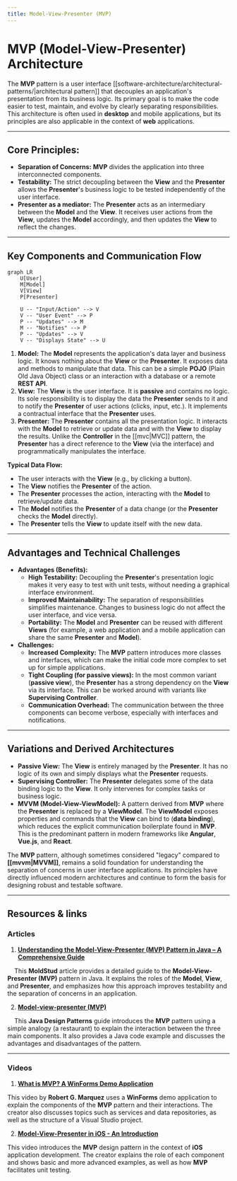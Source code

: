 ```yaml
---
title: Model-View-Presenter (MVP)
---
```

# MVP (Model-View-Presenter) Architecture

The **MVP** pattern is a user interface [[software-architecture/architectural-patterns/|architectural pattern]] that decouples an application's presentation from its business logic. Its primary goal is to make the code easier to test, maintain, and evolve by clearly separating responsibilities. This architecture is often used in **desktop** and mobile applications, but its principles are also applicable in the context of **web** applications.

---

## Core Principles:

* **Separation of Concerns:** **MVP** divides the application into three interconnected components.
* **Testability:** The strict decoupling between the **View** and the **Presenter** allows the **Presenter**'s business logic to be tested independently of the user interface.
* **Presenter as a mediator:** The **Presenter** acts as an intermediary between the **Model** and the **View**. It receives user actions from the **View**, updates the **Model** accordingly, and then updates the **View** to reflect the changes.

---

## Key Components and Communication Flow

```mermaid
graph LR
    U[User]
    M[Model]
    V[View]
    P[Presenter]

    U -- "Input/Action" --> V
    V -- "User Event" --> P
    P -- "Updates" --> M
    M -- "Notifies" --> P
    P -- "Updates" --> V
    V -- "Displays State" --> U
```

1.  **Model:** The **Model** represents the application's data layer and business logic. It knows nothing about the **View** or the **Presenter**. It exposes data and methods to manipulate that data. This can be a simple **POJO** (Plain Old Java Object) class or an interaction with a database or a remote **REST API**.
2.  **View:** The **View** is the user interface. It is **passive** and contains no logic. Its sole responsibility is to display the data the **Presenter** sends to it and to notify the **Presenter** of user actions (clicks, input, etc.). It implements a contractual interface that the **Presenter** uses.
3.  **Presenter:** The **Presenter** contains all the presentation logic. It interacts with the **Model** to retrieve or update data and with the **View** to display the results. Unlike the **Controller** in the [[mvc|MVC]] pattern, the **Presenter** has a direct reference to the **View** (via the interface) and programmatically manipulates the interface.

**Typical Data Flow:**
* The user interacts with the **View** (e.g., by clicking a button).
* The **View** notifies the **Presenter** of the action.
* The **Presenter** processes the action, interacting with the **Model** to retrieve/update data.
* The **Model** notifies the **Presenter** of a data change (or the **Presenter** checks the **Model** directly).
* The **Presenter** tells the **View** to update itself with the new data.

---

## Advantages and Technical Challenges

* **Advantages (Benefits):**
    * **High Testability:** Decoupling the **Presenter**'s presentation logic makes it very easy to test with unit tests, without needing a graphical interface environment.
    * **Improved Maintainability:** The separation of responsibilities simplifies maintenance. Changes to business logic do not affect the user interface, and vice versa.
    * **Portability:** The **Model** and **Presenter** can be reused with different **Views** (for example, a web application and a mobile application can share the same **Presenter** and **Model**).
* **Challenges:**
    * **Increased Complexity:** The **MVP** pattern introduces more classes and interfaces, which can make the initial code more complex to set up for simple applications.
    * **Tight Coupling (for passive views):** In the most common variant (**passive view**), the **Presenter** has a strong dependency on the **View** via its interface. This can be worked around with variants like **Supervising Controller**.
    * **Communication Overhead:** The communication between the three components can become verbose, especially with interfaces and notifications.

---

## Variations and Derived Architectures

* **Passive View:** The **View** is entirely managed by the **Presenter**. It has no logic of its own and simply displays what the **Presenter** requests.
* **Supervising Controller:** The **Presenter** delegates some of the data binding logic to the **View**. It only intervenes for complex tasks or business logic.
* **MVVM (Model-View-ViewModel):** A pattern derived from **MVP** where the **Presenter** is replaced by a **ViewModel**. The **ViewModel** exposes properties and commands that the **View** can bind to (**data binding**), which reduces the explicit communication boilerplate found in **MVP**. This is the predominant pattern in modern frameworks like **Angular**, **Vue.js**, and **React**.

The **MVP** pattern, although sometimes considered "legacy" compared to **[[mvvm|MVVM]]**, remains a solid foundation for understanding the separation of concerns in user interface applications. Its principles have directly influenced modern architectures and continue to form the basis for designing robust and testable software.

---

## **Resources & links**

### **Articles**

1.  **[Understanding the Model-View-Presenter (MVP) Pattern in Java – A Comprehensive Guide](https://moldstud.com/articles/p-understanding-the-model-view-presenter-mvp-pattern-in-java-a-comprehensive-guide)**

    This **MoldStud** article provides a detailed guide to the **Model-View-Presenter (MVP)** pattern in Java. It explains the roles of the **Model**, **View**, and **Presenter**, and emphasizes how this approach improves testability and the separation of concerns in an application.

2.  **[Model-view-presenter (MVP)](https://java-design-patterns.com/patterns/model-view-presenter/)**

    This **Java Design Patterns** guide introduces the **MVP** pattern using a simple analogy (a restaurant) to explain the interaction between the three main components. It also provides a Java code example and discusses the advantages and disadvantages of the pattern.

---

### **Videos**

1.  **[What is MVP? A WinForms Demo Application](https://www.youtube.com/watch?v=XHw4bBLM8Vk)**

This video by **Robert G. Marquez** uses a **WinForms** demo application to explain the components of the **MVP** pattern and their interactions. The creator also discusses topics such as services and data repositories, as well as the structure of a Visual Studio project.

2.  **[Model-View-Presenter in iOS - An Introduction](https://www.youtube.com/watch?v=2Ew_j4GQYF4)**

This video introduces the **MVP** design pattern in the context of **iOS** application development. The creator explains the role of each component and shows basic and more advanced examples, as well as how **MVP** facilitates unit testing.